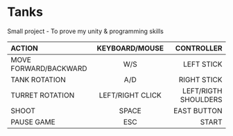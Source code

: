 # Tanks
  Small project - To prove my unity & programming skills

| ACTION | KEYBOARD/MOUSE | CONTROLLER |
| :---         |     :---:      |          ---: |
| MOVE FORWARD/BACKWARD   | W/S     | LEFT STICK    |
| TANK ROTATION     | A/D      | RIGHT STICK    |
| TURRET ROTATION    | LEFT/RIGHT CLICK      | LEFT/RIGTH SHOULDERS     |
| SHOOT    | SPACE      | EAST BUTTON      |
| PAUSE GAME    | ESC      | START      |

